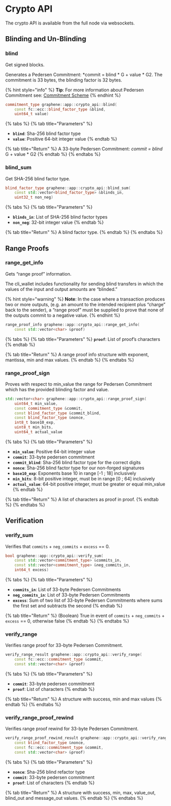 # Crypto API

The crypto API is available from the full node via websockets.

## Blinding and Un-Blinding

### blind

Get signed blocks.

Generates a Pedersen Commitment: \*commit = blind \* G + value \* G2. The commitment is 33 bytes, the blinding factor is 32 bytes.&#x20;

{% hint style="info" %}
**Tip**: For more information about Pedersen Commitment see: [Commitment Scheme](https://en.wikipedia.org/wiki/Commitment\_scheme)
{% endhint %}

```cpp
commitment_type graphene::app::crypto_api::blind(
    const fc::ecc::blind_factor_type &blind, 
    uint64_t value)
```

{% tabs %}
{% tab title="Parameters" %}
* **`blind`**: Sha-256 blind factor type
* **`value`**: Positive 64-bit integer value
{% endtab %}

{% tab title="Return" %}
A 33-byte Pedersen Commitment: _commit = blind_ G + value \* G2
{% endtab %}
{% endtabs %}

### blind\_sum

Get SHA-256 blind factor type.

```cpp
blind_factor_type graphene::app::crypto_api::blind_sum(
    const std::vector<blind_factor_type> &blinds_in, 
    uint32_t non_neg)
```

{% tabs %}
{% tab title="Parameters" %}
* **`blinds_in`**: List of SHA-256 blind factor types
* **`non_neg`**: 32-bit integer value
{% endtab %}

{% tab title="Return" %}
A blind factor type.
{% endtab %}
{% endtabs %}

## Range Proofs

### range\_get\_info

Gets “range proof” information.&#x20;

The cli\_wallet includes functionality for sending blind transfers in which the values of the input and output amounts are “blinded.”&#x20;

{% hint style="warning" %}
**Note**: In the case where a transaction produces two or more outputs, (e.g. an amount to the intended recipient plus “charge” back to the sender), a “range proof” must be supplied to prove that none of the outputs commit to a negative value.
{% endhint %}

```cpp
range_proof_info graphene::app::crypto_api::range_get_info(
    const std::vector<char> &proof)
```

{% tabs %}
{% tab title="Parameters" %}
**`proof`**: List of proof’s characters
{% endtab %}

{% tab title="Return" %}
A range proof info structure with exponent, mantissa, min and max values.
{% endtab %}
{% endtabs %}

### range\_proof\_sign

Proves with respect to min\_value the range for Pedersen Commitment which has the provided blinding factor and value.

```cpp
std::vector<char> graphene::app::crypto_api::range_proof_sign(
    uint64_t min_value, 
    const commitment_type &commit, 
    const blind_factor_type &commit_blind, 
    const blind_factor_type &nonce, 
    int8_t base10_exp, 
    uint8_t min_bits, 
    uint64_t actual_value
```

{% tabs %}
{% tab title="Parameters" %}
* **`min_value`**: Positive 64-bit integer value
* **`commit`**: 33-byte pedersen commitment
* **`commit_blind`**: Sha-256 blind factor type for the correct digits
* **`nonce`**: Sha-256 blind factor type for our non-forged signatures
* **`base10_exp`**: Exponents base 10 in range \[-1 ; 18] inclusively
* **`min_bits`**: 8-bit positive integer, must be in range \[0 ; 64] inclusively
* **`actual_value`**: 64-bit positive integer, must be greater or equal min\_value
{% endtab %}

{% tab title="Return" %}
A list of characters as proof in proof.
{% endtab %}
{% endtabs %}

## Verification

### verify\_sum

Verifies that `commits` + `neg_commits` + `excess` == 0.

```cpp
bool graphene::app::crypto_api::verify_sum(
    const std::vector<commitment_type> &commits_in, 
    const std::vector<commitment_type> &neg_commits_in, 
    int64_t excess)
```

{% tabs %}
{% tab title="Parameters" %}
* **`commits_in`**: List of 33-byte Pedersen Commitments
* **`neg_commits_in`**: List of 33-byte Pedersen Commitments
* **`excess`**: Sum of two list of 33-byte Pedersen Commitments where sums the first set and subtracts the second
{% endtab %}

{% tab title="Return" %}
(Boolean) True in event of `commits` + `neg_commits` + `excess` == 0, otherwise false
{% endtab %}
{% endtabs %}

### verify\_range

Verifies range proof for 33-byte Pedersen Commitment.

```cpp
verify_range_result graphene::app::crypto_api::verify_range(
    const fc::ecc::commitment_type &commit, 
    const std::vector<char> &proof)
```

{% tabs %}
{% tab title="Parameters" %}
* **`commit`**: 33-byte pedersen commitment
* **`proof`**: List of characters
{% endtab %}

{% tab title="Return" %}
A structure with success, min and max values
{% endtab %}
{% endtabs %}

### verify\_range\_proof\_rewind

Verifies range proof rewind for 33-byte Pedersen Commitment.

```cpp
verify_range_proof_rewind_result graphene::app::crypto_api::verify_range_proof_rewind(
    const blind_factor_type &nonce, 
    const fc::ecc::commitment_type &commit, 
    const std::vector<char> &proof)
```

{% tabs %}
{% tab title="Parameters" %}
* **`nonce`**: Sha-256 blind refactor type
* **`commit`**: 33-byte pedersen commitment
* **`proof`**: List of characters
{% endtab %}

{% tab title="Return" %}
A structure with success, min, max, value\_out, blind\_out and message\_out values.
{% endtab %}
{% endtabs %}
